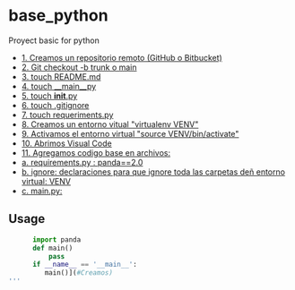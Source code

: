 # base_python
Proyect basic for python

- [1. Creamos un repositorio remoto (GitHub o Bitbucket)](#Creamos)
- [2. Git checkout -b trunk o main](#Creamos)
- [3. touch README.md](#Creamos)
- [4. touch __main__py](#Creamos)
- [5. touch __init__.py](#Creamos)
- [6. touch .gitignore](#Creamos)
- [7. touch requeriments.py](#Creamos)
- [8. Creamos un entorno vitual "virtualenv VENV"](#Creamos)
- [9. Activamos el entorno virtual "source VENV/bin/activate"](#Creamos)
- [10. Abrimos Visual Code](#Creamos)
- [11. Agregamos codigo base en archivos:](#Creamos)
- [   a. requirements.py : panda==2.0](#Creamos)
- [   b. ignore: declaraciones para que ignore toda las carpetas deñ entorno virtual: VENV](#Creamos)
- [   c. main.py:](#Creamos)

## Usage

```python
      import panda
      def main()
          pass
      if __name__ == '__main__':
         main()](#Creamos) 
'''
